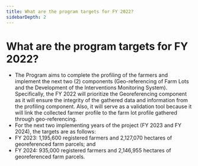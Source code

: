 ```yaml
---
title: What are the program targets for FY 2022?
sidebarDepth: 2
---
```


# What are the program targets for FY 2022?


 - The Program aims to complete the profiling of the farmers and implement the next two (2) components (Geo-referencing of Farm Lots and the Development of the Interventions Monitoring System). Specifically, the FY 2022 will prioritize the Georeferencing component as it will ensure the integrity of the gathered data and information from the profiling component. Also, it will serve as a validation tool because it will link the collected farmer profile to the farm lot profile gathered through geo-referencing.
 - For the next two implementing years of the project (FY 2023 and FY 2024), the targets are as follows:
 - FY 2023: 1,195,600 registered farmers and 2,127,070 hectares of georeferenced farm parcels; and
 - FY 2024: 935,000 registered farmers and 2,146,955 hectares of georeferenced farm parcels.
